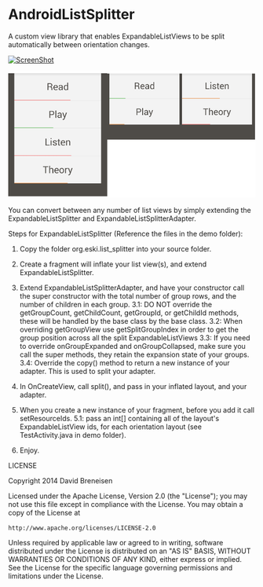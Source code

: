 AndroidListSplitter
===================

A custom view library that enables ExpandableListViews to be split automatically between orientation changes.

[![ScreenShot](https://raw.github.com/eskimoapps/AndroidListSplitter/master/screenshots/youtube_image.png)](http://youtu.be/_YH4ca8sqWU)


![Screenshot](screenshots/combined.png)



You can convert between any number of list views by simply extending the ExpandableListSplitter and ExpandableListSplitterAdapter.

Steps for ExpandableListSplitter (Reference the files in the demo folder):

1. Copy the folder org.eski.list_splitter into your source folder.

2. Create a fragment will inflate your list view(s), and extend ExpandableListSplitter.

3. Extend ExpandableListSplitterAdapter, and have your constructor call the super constructor with the total number of group rows, and the number of children in each group.
    3.1: DO NOT override the getGroupCount, getChildCount, getGroupId, or getChildId methods, these will be handled by the base class by the base class.
    3.2: When overriding getGroupView use getSplitGroupIndex in order to get the group position across all the split ExpandableListViews
    3.3: If you need to override onGroupExpanded and onGroupCollapsed, make sure you call the super methods, they retain the expansion state of your groups.
    3.4: Override the copy() method to return a new instance of your adapter.  This is used to split your adapter.

4. In OnCreateView, call split(), and pass in your inflated layout, and your adapter.

5. When you create a new instance of your fragment, before you add it call setResourceIds.
    5.1: pass an int[] containing all of the layout's ExpandableListView ids, for each orientation layout (see TestActivity.java in demo folder).

6. Enjoy.








LICENSE

Copyright 2014 David Breneisen

Licensed under the Apache License, Version 2.0 (the "License");
you may not use this file except in compliance with the License.
You may obtain a copy of the License at

    http://www.apache.org/licenses/LICENSE-2.0

Unless required by applicable law or agreed to in writing, software
distributed under the License is distributed on an "AS IS" BASIS,
WITHOUT WARRANTIES OR CONDITIONS OF ANY KIND, either express or implied.
See the License for the specific language governing permissions and
limitations under the License.

